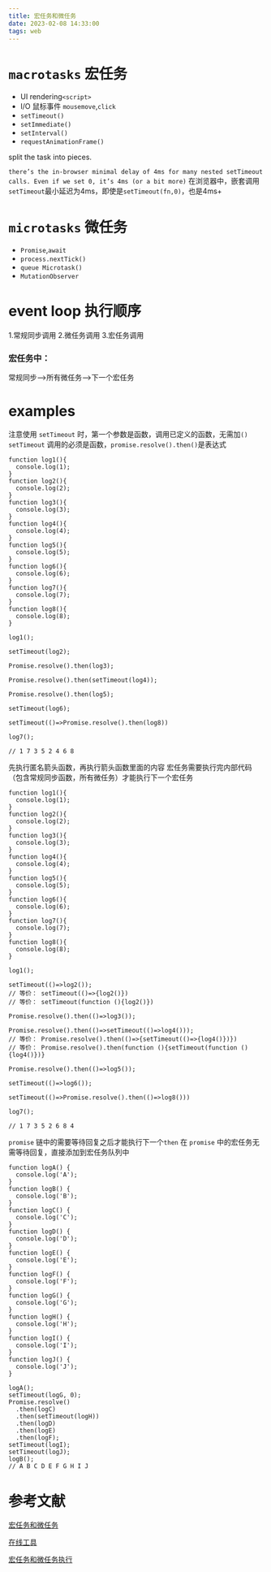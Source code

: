 ```yaml
---
title: 宏任务和微任务
date: 2023-02-08 14:33:00
tags: web
---
```


# `macrotasks` 宏任务
* UI rendering`<script>`
* I/O 鼠标事件 `mousemove`,`click`
* `setTimeout()`
* `setImmediate()`
* `setInterval()`
* `requestAnimationFrame()`

split the task into pieces.

`there’s the in-browser minimal delay of 4ms for many nested setTimeout calls. Even if we set 0, it’s 4ms (or a bit more)`
在浏览器中，嵌套调用`setTimeout`最小延迟为4ms，即使是`setTimeout(fn,0)`，也是4ms+

# `microtasks` 微任务
* `Promise`,`await`
* `process.nextTick()`
* `queue Microtask()`
* `MutationObserver`

# event loop 执行顺序
1.常规同步调用
2.微任务调用
3.宏任务调用

### 宏任务中：
常规同步-->所有微任务-->下一个宏任务

# examples
注意使用 `setTimeout` 时，第一个参数是函数，调用已定义的函数，无需加`()`
`setTimeout` 调用的必须是函数，`promise.resolve().then()`是表达式
```
function log1(){
  console.log(1);
}
function log2(){
  console.log(2);
}
function log3(){
  console.log(3);
}
function log4(){
  console.log(4);
}
function log5(){
  console.log(5);
}
function log6(){
  console.log(6);
}
function log7(){
  console.log(7);
}
function log8(){
  console.log(8);
}

log1();

setTimeout(log2);

Promise.resolve().then(log3);

Promise.resolve().then(setTimeout(log4));

Promise.resolve().then(log5);

setTimeout(log6);

setTimeout(()=>Promise.resolve().then(log8))

log7();

// 1 7 3 5 2 4 6 8
```

先执行匿名箭头函数，再执行箭头函数里面的内容
宏任务需要执行完内部代码（包含常规同步函数，所有微任务）才能执行下一个宏任务
```
function log1(){
  console.log(1);
}
function log2(){
  console.log(2);
}
function log3(){
  console.log(3);
}
function log4(){
  console.log(4);
}
function log5(){
  console.log(5);
}
function log6(){
  console.log(6);
}
function log7(){
  console.log(7);
}
function log8(){
  console.log(8);
}

log1();

setTimeout(()=>log2());
// 等价： setTimeout(()=>{log2()})
// 等价： setTimeout(function (){log2()})

Promise.resolve().then(()=>log3());

Promise.resolve().then(()=>setTimeout(()=>log4()));
// 等价： Promise.resolve().then(()=>{setTimeout(()=>{log4()})})
// 等价： Promise.resolve().then(function (){setTimeout(function (){log4()})}

Promise.resolve().then(()=>log5());

setTimeout(()=>log6());

setTimeout(()=>Promise.resolve().then(()=>log8()))

log7();

// 1 7 3 5 2 6 8 4
```

`promise` 链中的需要等待回复之后才能执行下一个`then`
在 `promise` 中的宏任务无需等待回复，直接添加到宏任务队列中
```
function logA() {
  console.log('A');
}
function logB() {
  console.log('B');
}
function logC() {
  console.log('C');
}
function logD() {
  console.log('D');
}
function logE() {
  console.log('E');
}
function logF() {
  console.log('F');
}
function logG() {
  console.log('G');
}
function logH() {
  console.log('H');
}
function logI() {
  console.log('I');
}
function logJ() {
  console.log('J');
}

logA();
setTimeout(logG, 0);
Promise.resolve()
  .then(logC)
  .then(setTimeout(logH))
  .then(logD)
  .then(logE)
  .then(logF);
setTimeout(logI);
setTimeout(logJ);
logB();
// A B C D E F G H I J
```

# 参考文献
[宏任务和微任务](https://javascript.info/event-loop)

[在线工具](https://www.jsv9000.app/)

[宏任务和微任务执行](https://medium.com/dkatalis/eventloop-in-nodejs-macrotasks-and-microtasks-164417e619b9)


